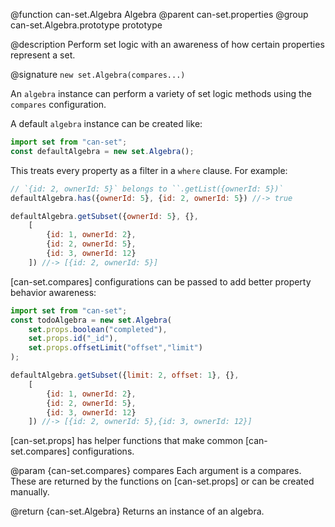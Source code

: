 @function can-set.Algebra Algebra
@parent can-set.properties
@group can-set.Algebra.prototype prototype

@description Perform set logic with an awareness of
how certain properties represent a set.


@signature `new set.Algebra(compares...)`

An `algebra` instance can perform a variety of set logic methods
using the `compares` configuration.

A default `algebra` instance can be created like:

```js
import set from "can-set";
const defaultAlgebra = new set.Algebra();
```

This treats every property as a filter in a `where` clause.  For example:

```js
// `{id: 2, ownerId: 5}` belongs to ``.getList({ownerId: 5})`
defaultAlgebra.has({ownerId: 5}, {id: 2, ownerId: 5}) //-> true

defaultAlgebra.getSubset({ownerId: 5}, {},
	[
		{id: 1, ownerId: 2},
		{id: 2, ownerId: 5},
		{id: 3, ownerId: 12}
	]) //-> [{id: 2, ownerId: 5}]
```

[can-set.compares] configurations can be passed to
add better property behavior awareness:


```js
import set from "can-set";
const todoAlgebra = new set.Algebra(
	set.props.boolean("completed"),
	set.props.id("_id"),
	set.props.offsetLimit("offset","limit")
);

defaultAlgebra.getSubset({limit: 2, offset: 1}, {},
	[
		{id: 1, ownerId: 2},
		{id: 2, ownerId: 5},
		{id: 3, ownerId: 12}
	]) //-> [{id: 2, ownerId: 5},{id: 3, ownerId: 12}]
```

[can-set.props] has helper functions that make common [can-set.compares]
configurations.

  @param {can-set.compares} compares Each argument is a compares. These
  are returned by the functions on [can-set.props] or can be created
  manually.

  @return {can-set.Algebra} Returns an instance of an algebra.
